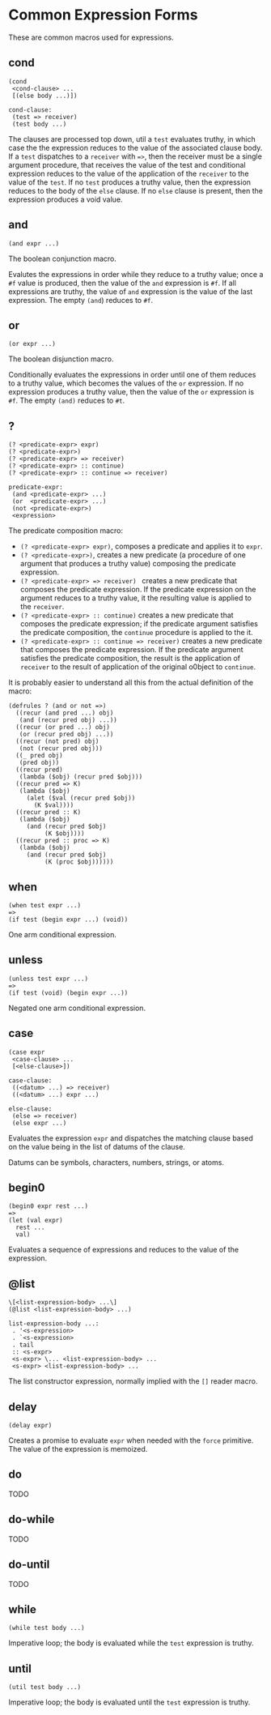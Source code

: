 # Common Expression Forms

These are common macros used for expressions.

## cond
```
(cond
 <cond-clause> ...
 [(else body ...)])

cond-clause:
 (test => receiver)
 (test body ...)
```

The clauses are processed top down, util a `test` evaluates truthy, in
which case the the expression reduces to the value of the associated
clause body.  If a `test` dispatches to a `receiver` with `=>`, then
the receiver must be a single argument procedure, that receives the
value of the test and conditional expression reduces to the value of
the application of the `receiver` to the value of the `test`. If no
`test` produces a truthy value, then the expression reduces to the
body of the `else` clause. If no `else` clause is present, then the
expression produces a void value.

## and
```
(and expr ...)
```

The boolean conjunction macro.

Evalutes the expressions in order while they reduce to a truthy value;
once a `#f` value is produced, then the value of the `and` expression
is `#f`. If all expressions are truthy, the value of `and` expression
is the value of the last expression. The empty `(and`) reduces to
`#f`.

## or
```
(or expr ...)
```
The boolean disjunction macro.

Conditionally evaluates the expressions in order until one of them
reduces to a truthy value, which becomes the values of the `or`
expression. If no expression produces a truthy value, then the value
of the `or` expression is `#f`. The empty `(and)` reduces to `#t`.

## ?
```
(? <predicate-expr> expr)
(? <predicate-expr>)
(? <predicate-expr> => receiver)
(? <predicate-expr> :: continue)
(? <predicate-expr> :: continue => receiver)

predicate-expr:
 (and <predicate-expr> ...)
 (or  <predicate-expr> ...)
 (not <predicate-expr>)
 <expression>
```

The predicate composition macro:
- `(? <predicate-expr> expr)`, composes a predicate and applies it to `expr`.
- `(? <predicate-expr>)`, creates a new predicate (a procedure of one argument that produces a truthy value) composing the predicate expression.
- `(? <predicate-expr> => receiver) ` creates a new predicate that composes the predicate expression. If the predicate expression on the argument reduces to a truthy value, it the resulting value is applied to the `receiver`.
- `(? <predicate-expr> :: continue)` creates a new predicate that composes the predicate expression; if the predicate argument satisfies the predicate composition, the `continue` procedure is applied to the it.
- `(? <predicate-expr> :: continue => receiver)` creates a new predicate that composes the predicate expression. If the predicate argument satisfies the predicate composition, the result is the application of `receiver` to the result of application of the original o0bject to `continue`.

It is probably easier to understand all this from the actual definition of the macro:
```
(defrules ? (and or not =>)
  ((recur (and pred ...) obj)
   (and (recur pred obj) ...))
  ((recur (or pred ...) obj)
   (or (recur pred obj) ...))
  ((recur (not pred) obj)
   (not (recur pred obj)))
  ((_ pred obj)
   (pred obj))
  ((recur pred)
   (lambda ($obj) (recur pred $obj)))
  ((recur pred => K)
   (lambda ($obj)
     (alet ($val (recur pred $obj))
       (K $val))))
  ((recur pred :: K)
   (lambda ($obj)
     (and (recur pred $obj)
          (K $obj))))
  ((recur pred :: proc => K)
   (lambda ($obj)
     (and (recur pred $obj)
          (K (proc $obj))))))
```

## when
```
(when test expr ...)
=>
(if test (begin expr ...) (void))
```

One arm conditional expression.

## unless
```
(unless test expr ...)
=>
(if test (void) (begin expr ...))
```

Negated one arm conditional expression.

## case
```
(case expr
 <case-clause> ...
 [<else-clause>])

case-clause:
 ((<datum> ...) => receiver)
 ((<datum> ...) expr ...)

else-clause:
 (else => receiver)
 (else expr ...)
```

Evaluates the expression `expr` and dispatches the matching clause
based on the value being in the list of datums of the clause.

Datums can be symbols, characters, numbers, strings, or atoms.


## begin0
```
(begin0 expr rest ...)
=>
(let (val expr)
  rest ...
  val)
```

Evaluates a sequence of expressions and reduces to the value of the
expression.

## @list
```
\[<list-expression-body> ...\]
(@list <list-expression-body> ...)

list-expression-body ...:
 . '<s-expression>
 . `<s-expression>
 . tail
 :: <s-expr>
 <s-expr> \... <list-expression-body> ...
 <s-expr> <list-expression-body> ...
```

The list constructor expression, normally implied with the `[]` reader
macro.

## delay
```
(delay expr)
```

Creates a promise to evaluate `expr` when needed with the `force`
primitive.  The value of the expression is memoized.

## do
TODO

## do-while
TODO

## do-until
TODO

## while
```
(while test body ...)
```

Imperative loop; the body is evaluated while the `test` expression is truthy.

## until
```
(util test body ...)
```

Imperative loop; the body is evaluated until the `test` expression is truthy.
